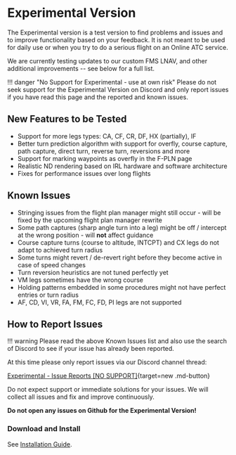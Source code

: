 # Experimental Version

The Experimental version is a test version to find problems and issues and to improve functionality based on your feedback. It is not meant to be used for daily use or when you try to do a serious flight on an Online ATC service.

We are currently testing updates to our custom FMS LNAV, and other additional improvements -- see below for a full list.

!!! danger "No Support for Experimental - use at own risk"
    Please do not seek support for the Experimental Version on Discord and only report issues if you have read this page and the reported and known issues.

## New Features to be Tested

- Support for more legs types: CA, CF, CR, DF, HX (partially), IF
- Better turn prediction algorithm with support for overfly, course capture, path capture, direct turn, reverse turn, reversions and more
- Support for marking waypoints as overfly in the F-PLN page
- Realistic ND rendering based on IRL hardware and software architecture
- Fixes for performance issues over long flights

## Known Issues

- Stringing issues from the flight plan manager might still occur - will be fixed by the upcoming flight plan manager rewrite
- Some path captures (sharp angle turn into a leg) might be off / intercept at the wrong position - will **not** affect guidance
- Course capture turns (course to altitude, INTCPT) and CX legs do not adapt to achieved turn radius
- Some turns might revert / de-revert right before they become active in case of speed changes
- Turn reversion heuristics are not tuned perfectly yet
- VM legs sometimes have the wrong course
- Holding patterns embedded in some procedures might not have perfect entries or turn radius
- AF, CD, VI, VR, FA, FM, FC, FD, PI legs are not supported

## How to Report Issues

!!! warning
    Please read the above Known Issues list and also use the search of  Discord to see if your issue has already been reported.

At this time please only report issues via our Discord channel thread:

 [Experimental - Issue Reports [NO SUPPORT]](https://discord.com/channels/738864299392630914/926586416820011098/926592547059531866){target=new .md-button}

Do not expect support or immediate solutions for your issues. We will collect all issues and fix and improve continuously.

**Do not open any issues on Github for the Experimental Version!**

### Download and Install

See [Installation Guide](../installation.md#downloads).
